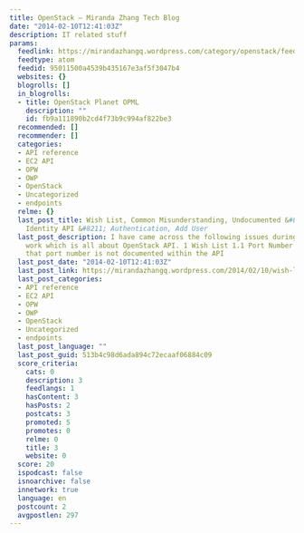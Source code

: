 ```yaml
---
title: OpenStack – Miranda Zhang Tech Blog
date: "2014-02-10T12:41:03Z"
description: IT related stuff
params:
  feedlink: https://mirandazhangq.wordpress.com/category/openstack/feed/atom/
  feedtype: atom
  feedid: 95011500a4539b435167e3af5f3047b4
  websites: {}
  blogrolls: []
  in_blogrolls:
  - title: OpenStack Planet OPML
    description: ""
    id: fb9a111890b2cd4f73b9c994af822be3
  recommended: []
  recommender: []
  categories:
  - API reference
  - EC2 API
  - OPW
  - OWP
  - OpenStack
  - Uncategorized
  - endpoints
  relme: {}
  last_post_title: Wish List, Common Misunderstanding, Undocumented &#8211; OpenStack
    Identity API &#8211; Authentication, Add User
  last_post_description: I have came across the following issues during my intern
    work which is all about OpenStack API. 1 Wish List 1.1 Port Number I find it inconvenient
    that port number is not documented within the API
  last_post_date: "2014-02-10T12:41:03Z"
  last_post_link: https://mirandazhangq.wordpress.com/2014/02/10/wish-list-common-misunderstanding-undocumented-openstack-identity-api-authentication-add-user/
  last_post_categories:
  - API reference
  - EC2 API
  - OPW
  - OWP
  - OpenStack
  - Uncategorized
  - endpoints
  last_post_language: ""
  last_post_guid: 513b4c98d6ada894c72ecaaf06884c09
  score_criteria:
    cats: 0
    description: 3
    feedlangs: 1
    hasContent: 3
    hasPosts: 2
    postcats: 3
    promoted: 5
    promotes: 0
    relme: 0
    title: 3
    website: 0
  score: 20
  ispodcast: false
  isnoarchive: false
  innetwork: true
  language: en
  postcount: 2
  avgpostlen: 297
---
```

